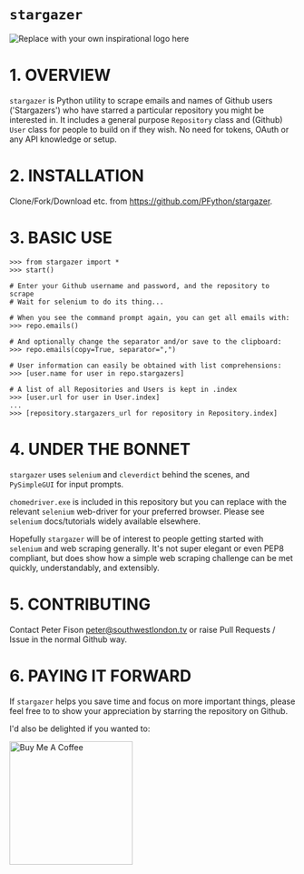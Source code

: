 # `stargazer`
![Replace with your own inspirational logo here](https://media.giphy.com/media/W22c9OqIB2DsWFBCTr/giphy.gif)
# 1. OVERVIEW
`stargazer` is Python utility to scrape emails and names of Github users ('Stargazers') who have starred a particular repository you might be interested in.  It includes a general purpose `Repository` class and (Github) `User` class for people to build on if they wish.  No need for tokens, OAuth or any API knowledge or setup.

# 2. INSTALLATION

Clone/Fork/Download etc. from https://github.com/PFython/stargazer.

# 3. BASIC USE

```
>>> from stargazer import *
>>> start()

# Enter your Github username and password, and the repository to scrape
# Wait for selenium to do its thing...

# When you see the command prompt again, you can get all emails with:
>>> repo.emails()

# And optionally change the separator and/or save to the clipboard:
>>> repo.emails(copy=True, separator=",")

# User information can easily be obtained with list comprehensions:
>>> [user.name for user in repo.stargazers]

# A list of all Repositories and Users is kept in .index
>>> [user.url for user in User.index]
...
>>> [repository.stargazers_url for repository in Repository.index]

```

# 4. UNDER THE BONNET
`stargazer` uses `selenium` and `cleverdict` behind the scenes, and `PySimpleGUI` for input prompts.

`chomedriver.exe` is included in this repository but you can replace with the relevant `selenium` web-driver for your preferred browser.  Please see `selenium` docs/tutorials widely available elsewhere.

Hopefully `stargazer` will be of interest to people getting started with `selenium` and web scraping generally.  It's not super elegant or even PEP8 compliant, but does show how a simple web scraping challenge can be met quickly, understandably, and extensibly.

# 5. CONTRIBUTING

Contact Peter Fison peter@southwestlondon.tv or raise Pull Requests / Issue in the normal Github way.

# 6. PAYING IT FORWARD


If `stargazer` helps you save time and focus on more important things, please feel free to to show your appreciation by starring the repository on Github.

I'd also be delighted if you wanted to:

<a href="https://www.buymeacoffee.com/pfython" target="_blank"><img src="https://cdn.buymeacoffee.com/buttons/v2/arial-yellow.png" alt="Buy Me A Coffee" width="217px" ></a>
